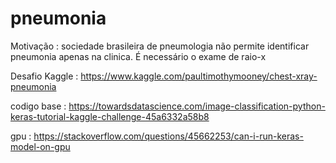 # pneumonia
Motivação : sociedade brasileira de pneumologia não permite identificar pneumonia apenas na clinica. É necessário o exame de raio-x

Desafio Kaggle : https://www.kaggle.com/paultimothymooney/chest-xray-pneumonia

codigo base : https://towardsdatascience.com/image-classification-python-keras-tutorial-kaggle-challenge-45a6332a58b8

gpu : https://stackoverflow.com/questions/45662253/can-i-run-keras-model-on-gpu
